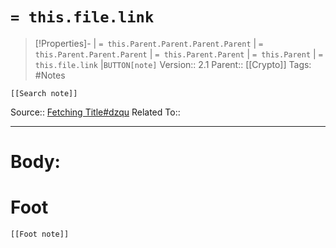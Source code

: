 # `= this.file.link`
>[!Properties]- | `= this.Parent.Parent.Parent.Parent` |  `= this.Parent.Parent.Parent` | `= this.Parent.Parent` | `= this.Parent` | `= this.file.link` |`BUTTON[note]` 
>Version:: 2.1
>Parent:: [[Crypto]]
>Tags: #Notes
```meta-bind-embed
[[Search note]]
```
Source:: [Fetching Title#dzqu](https://www.youtube.com/watch?v=UfH_9j_XOFE&ab_channel=AbogadoCripto)
Related To::
***
# Body:









# Foot
```meta-bind-embed
[[Foot note]]
``` 